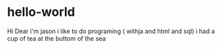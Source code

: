 # hello-world

Hi Dear
i'm jason i like to do programing ( withja and html and sql)
i had a cup of tea at the buttom of the sea
